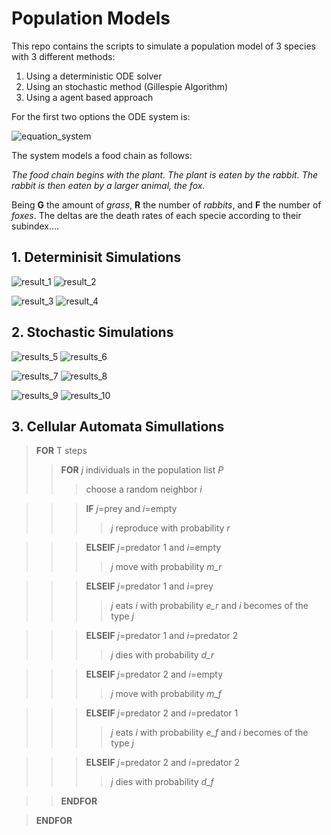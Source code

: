 # Population Models

This repo contains the scripts to simulate a population model of 3 species with 3 different methods:

1. Using a deterministic ODE solver
2. Using an stochastic method (Gillespie Algorithm)
3. Using a agent based approach

For the first two options the ODE system is: 

![equation_system](equation_sys.png)

The system models a food chain as follows: 

*The food chain begins with the plant. The plant is eaten by the rabbit. The rabbit is then eaten by a larger animal, the fox.*

Being **G** the amount of *grass*, **R** the number of *rabbits*, and **F** the number of *foxes*. The deltas are the death rates of each specie according to their subindex....  

## 1. Determinisit Simulations

![result_1](results/_lotkavolterra_ode45_100_150_150_150.png)
![result_2](results/_lotkavolterra_ode45_spaceplot_100_401_201_101.png)


![result_3](results/_lotkavolterra_ode45_50_1500_1500_1500.png)
![result_4](results/_lotkavolterra_ode45_spaceplot_50_1500_1500_1500.png)

## 2. Stochastic Simulations

![results_5](results/P4_lotkavolterra_guillespie_100_1500_1500_1500.png)
![results_6](results/P4_lotkavolterra_guillespie_spaceplot_100_500_200_300.png)

![results_7](results/P4_lotkavolterra_guillespie_401_201_101.png)
![results_8](results/P4_lotkavolterra_guillespie_spaceplot_500_200_110.png)

![results_9](results/P4_lotkavolterra_guillespie_500_200_200.png)
![results_10](results/P4_lotkavolterra_guillespie_spaceplot_500_200_120.png)

## 3. Cellular Automata Simullations 

> **FOR** T steps
>> **FOR** *j* individuals in the population list *P*
>>> choose a random neighbor *i*

>>> **IF** *j*=prey and *i*=empty
>>>> *j* reproduce with probability *r*

>>> **ELSEIF** *j*=predator 1 and *i*=empty
>>>> *j* move with probability *m_r*

>>> **ELSEIF** *j*=predator 1 and *i*=prey
>>>> *j* eats *i* with probability *e_r* and *i* becomes of the type *j*

>>> **ELSEIF** *j*=predator 1 and *i*=predator 2
>>>> *j* dies with probability *d_r*

>>> **ELSEIF** *j*=predator 2 and *i*=empty
>>>> *j* move with probability *m_f*

>>> **ELSEIF** *j*=predator 2 and *i*=predator 1
>>>> *j* eats $i$ with probability *e_f* and *i* becomes of the type *j*

>>> **ELSEIF** *j*=predator 2 and *i*=predator 2
>>>> *j* dies with probability *d_f*

>>**ENDFOR**

>**ENDFOR**

